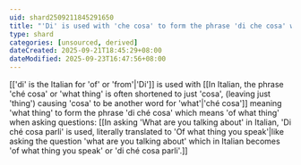 ```yaml
---
uid: shard2509211845291650
title: "'Di' is used with 'che cosa' to form the phrase 'di che cosa' which means 'of what thing' when asking questions"
type: shard
categories: [unsourced, derived]
dateCreated: 2025-09-21T18:45:29+08:00
dateModified: 2025-09-23T16:47:56+08:00
---
```

[['di' is the Italian for 'of' or 'from'|'Di']] is used with [[In Italian, the phrase 'ché cosa' or 'what thing' is often shortened to just 'cosa', (leaving just 'thing') causing 'cosa' to be another word for 'what'|'ché cosa']] meaning 'what thing' to form the phrase 'di ché cosa' which means 'of what thing' when asking questions: [[In asking 'What are you talking about' in Italian, 'Di ché cosa parli' is used, literally translated to 'Of what thing you speak'|like asking the question 'what are you talking about' which in Italian becomes 'of what thing you speak' or 'di ché cosa parli'.]]